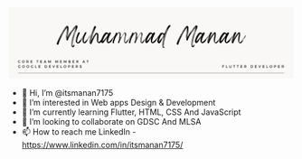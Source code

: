 [![manan's GitHub Banner](canvaa.png)](https://muhammadmanan.github.io/manan-portfolio./?#)
- 👋 Hi, I’m @itsmanan7175
- 👀 I’m interested in Web apps Design & Development
- 🌱 I’m currently learning Flutter, HTML, CSS And JavaScript
- 💞️ I’m looking to collaborate on GDSC And MLSA
- 📫 How to reach me LinkedIn - https://www.linkedin.com/in/itsmanan7175/

<!---
itsmanan7175/itsmanan7175 is a ✨ special ✨ repository because its `README.md` (this file) appears on your GitHub profile.
You can click the Preview link to take a look at your changes.
--->
